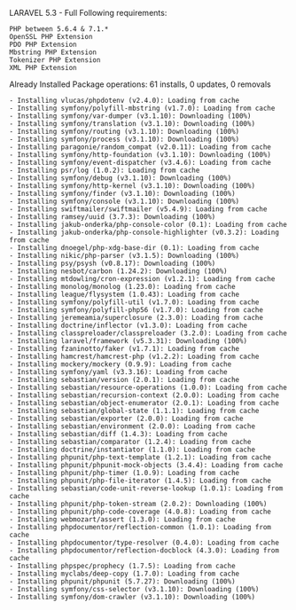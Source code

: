 LARAVEL 5.3 - Full
Following requirements:

    PHP between 5.6.4 & 7.1.*
    OpenSSL PHP Extension
    PDO PHP Extension
    Mbstring PHP Extension
    Tokenizer PHP Extension
    XML PHP Extension

Already Installed
Package operations: 61 installs, 0 updates, 0 removals

    - Installing vlucas/phpdotenv (v2.4.0): Loading from cache
    - Installing symfony/polyfill-mbstring (v1.7.0): Loading from cache
    - Installing symfony/var-dumper (v3.1.10): Downloading (100%)
    - Installing symfony/translation (v3.1.10): Downloading (100%)
    - Installing symfony/routing (v3.1.10): Downloading (100%)
    - Installing symfony/process (v3.1.10): Downloading (100%)
    - Installing paragonie/random_compat (v2.0.11): Loading from cache
    - Installing symfony/http-foundation (v3.1.10): Downloading (100%)
    - Installing symfony/event-dispatcher (v3.4.6): Loading from cache
    - Installing psr/log (1.0.2): Loading from cache
    - Installing symfony/debug (v3.1.10): Downloading (100%)
    - Installing symfony/http-kernel (v3.1.10): Downloading (100%)
    - Installing symfony/finder (v3.1.10): Downloading (100%)
    - Installing symfony/console (v3.1.10): Downloading (100%)
    - Installing swiftmailer/swiftmailer (v5.4.9): Loading from cache
    - Installing ramsey/uuid (3.7.3): Downloading (100%)
    - Installing jakub-onderka/php-console-color (0.1): Loading from cache
    - Installing jakub-onderka/php-console-highlighter (v0.3.2): Loading from cache
    - Installing dnoegel/php-xdg-base-dir (0.1): Loading from cache
    - Installing nikic/php-parser (v3.1.5): Downloading (100%)
    - Installing psy/psysh (v0.8.17): Downloading (100%)
    - Installing nesbot/carbon (1.24.2): Downloading (100%)
    - Installing mtdowling/cron-expression (v1.2.1): Loading from cache
    - Installing monolog/monolog (1.23.0): Loading from cache
    - Installing league/flysystem (1.0.43): Loading from cache
    - Installing symfony/polyfill-util (v1.7.0): Loading from cache
    - Installing symfony/polyfill-php56 (v1.7.0): Loading from cache
    - Installing jeremeamia/superclosure (2.3.0): Loading from cache
    - Installing doctrine/inflector (v1.3.0): Loading from cache
    - Installing classpreloader/classpreloader (3.2.0): Loading from cache
    - Installing laravel/framework (v5.3.31): Downloading (100%)
    - Installing fzaninotto/faker (v1.7.1): Loading from cache
    - Installing hamcrest/hamcrest-php (v1.2.2): Loading from cache
    - Installing mockery/mockery (0.9.9): Loading from cache
    - Installing symfony/yaml (v3.3.16): Loading from cache
    - Installing sebastian/version (2.0.1): Loading from cache
    - Installing sebastian/resource-operations (1.0.0): Loading from cache
    - Installing sebastian/recursion-context (2.0.0): Loading from cache
    - Installing sebastian/object-enumerator (2.0.1): Loading from cache
    - Installing sebastian/global-state (1.1.1): Loading from cache
    - Installing sebastian/exporter (2.0.0): Loading from cache
    - Installing sebastian/environment (2.0.0): Loading from cache
    - Installing sebastian/diff (1.4.3): Loading from cache
    - Installing sebastian/comparator (1.2.4): Loading from cache
    - Installing doctrine/instantiator (1.1.0): Loading from cache
    - Installing phpunit/php-text-template (1.2.1): Loading from cache
    - Installing phpunit/phpunit-mock-objects (3.4.4): Loading from cache
    - Installing phpunit/php-timer (1.0.9): Loading from cache
    - Installing phpunit/php-file-iterator (1.4.5): Loading from cache
    - Installing sebastian/code-unit-reverse-lookup (1.0.1): Loading from cache
    - Installing phpunit/php-token-stream (2.0.2): Downloading (100%)
    - Installing phpunit/php-code-coverage (4.0.8): Loading from cache
    - Installing webmozart/assert (1.3.0): Loading from cache
    - Installing phpdocumentor/reflection-common (1.0.1): Loading from cache
    - Installing phpdocumentor/type-resolver (0.4.0): Loading from cache
    - Installing phpdocumentor/reflection-docblock (4.3.0): Loading from cache
    - Installing phpspec/prophecy (1.7.5): Loading from cache
    - Installing myclabs/deep-copy (1.7.0): Loading from cache
    - Installing phpunit/phpunit (5.7.27): Downloading (100%)
    - Installing symfony/css-selector (v3.1.10): Downloading (100%)
    - Installing symfony/dom-crawler (v3.1.10): Downloading (100%)
